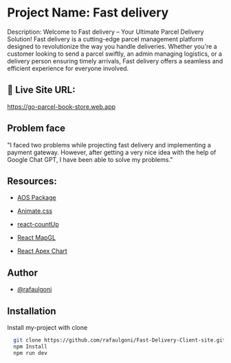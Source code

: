 # Project Name: Fast delivery

Description: Welcome to Fast delivery – Your Ultimate Parcel Delivery Solution!
Fast delivery is a cutting-edge parcel management platform designed to revolutionize the way you handle deliveries. Whether you're a customer looking to send a parcel swiftly, an admin managing logistics, or a delivery person ensuring timely arrivals, Fast delivery offers a seamless and efficient experience for everyone involved.

## 🔗 Live Site URL:
https://go-parcel-book-store.web.app

## Problem face

"I faced two problems while projecting fast delivery and implementing a payment gateway. However, after getting a very nice idea with the help of Google Chat GPT, I have been able to solve my problems."


## Resources:

- [AOS Package](https://www.npmjs.com/package/aos)

- [Animate.css](https://animate.style/)

- [react-countUp](https://www.npmjs.com/package/react-countup)

- [React MapGL](https://visgl.github.io/react-map-gl/)

- [React Apex Chart](https://apexcharts.com/docs/react-charts/)



## Author

- [@rafaulgoni](https://github.com/rafaulgoni)



## Installation

Install my-project with clone

```bash
  git clone https://github.com/rafaulgoni/Fast-Delivery-Client-site.git
  npm Install
  npm run dev
```
